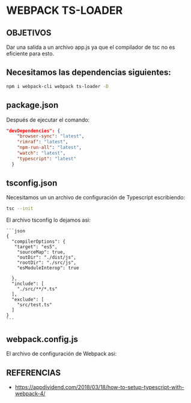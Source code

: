 # WEBPACK TS-LOADER

## OBJETIVOS

Dar una salida a un archivo app.js ya que el compilador de tsc no es eficiente para esto.

## Necesitamos las dependencias siguientes:

```bash
npm i webpack-cli webpack ts-loader -D
```

## package.json

Después de ejecutar el comando:

  ```json
  "devDependencies": {
      "browser-sync": "latest",
      "rimraf": "latest",
      "npm-run-all": "latest",
      "watch": "latest",
      "typescript": "latest"
    }
  ```

## tsconfig.json

Necesitamos un un archivo de configuración de Typescript escribiendo:

```bash
tsc --init
```

El archivo tsconfig lo dejamos asi:

    ```json
    {
      "compilerOptions": {
       "target": "es5",
        "sourceMap": true, 
        "outDir": "./dist/js",
        "rootDir": "./src/js", 
        "esModuleInterop": true 

      },
      "include": [
        "./src/**/*.ts"
      ],
      "exclude": [
        "src/test.ts"
      ]
    }
    ```
## webpack.config.js

El archivo de configuración de Webpack asi:



## REFERENCIAS

- https://appdividend.com/2018/03/18/how-to-setup-typescript-with-webpack-4/